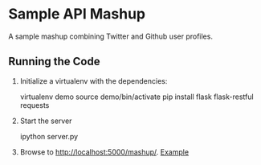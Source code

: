 # Sample API Mashup

A sample mashup combining Twitter and Github user profiles.

## Running the Code

1. Initialize a virtualenv with the dependencies:

    virtualenv demo
    source demo/bin/activate
    pip install flask flask-restful requests

2. Start the server

    ipython server.py

3. Browse to [http://localhost:5000/mashup/<username>](http://localhost:5000/mashup/<username>). [Example](http://localhost:5000/mashup/emallson)